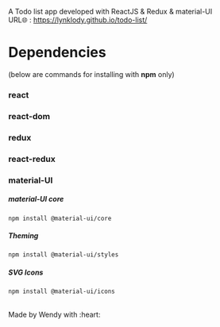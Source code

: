 A Todo list app developed with ReactJS & Redux & material-UI
<br/>
URL:globe_with_meridians: : https://lynklody.github.io/todo-list/ 


<h1>Dependencies</h1>
(below are commands for installing with <b>npm</b> only)

<h3>react</h3>
<h3>react-dom</h3>
<h3>redux</h3>
<h3>react-redux</h3>

<h3>material-UI</h3>
<h5>material-UI core</h5>

    npm install @material-ui/core

<h5>Theming</h5>

    npm install @material-ui/styles

<h5>SVG Icons</h5>

    npm install @material-ui/icons

<br/>
Made by Wendy with :heart:
